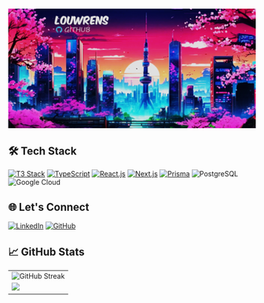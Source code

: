 ![Profile Banner](https://github.com/LouwrensSwart/LouwrensSwart/blob/develop/GH_Banner.jpg)

## 🛠 Tech Stack

[![T3 Stack](https://img.shields.io/badge/-T3%20Stack-blue?style=for-the-badge&logo=typescript&logoColor=white)](https://create.t3.gg/)
[![TypeScript](https://img.shields.io/badge/-typescript-3178C6?style=for-the-badge&logo=TypeScript&logoColor=white)](https://www.typescriptlang.org/)
[![React.js](https://img.shields.io/badge/-react-57C2DA?style=for-the-badge&logo=react&logoColor=white)](https://react.dev/)
[![Next.js](https://img.shields.io/badge/-Next.js-black?style=for-the-badge&logo=next.js)](https://nextjs.org/)
[![Prisma](https://img.shields.io/badge/-Prisma-2D3748?style=for-the-badge&logo=prisma&logoColor=white)](https://www.prisma.io/)
![PostgreSQL](https://img.shields.io/badge/-PostgreSQL-4169E1?style=for-the-badge&logo=postgresql&logoColor=white)
![Google Cloud](https://img.shields.io/badge/-Google%20Cloud-blue?style=for-the-badge&logo=google-cloud&logoColor=white)

## 🌐 Let's Connect

[![LinkedIn](https://img.shields.io/badge/-LinkedIn-blue?style=for-the-badge&logo=linkedin&logoColor=white)](https://www.linkedin.com/in/louwrens-swart-13982345/)
[![GitHub](https://img.shields.io/badge/-GitHub-333?style=for-the-badge&logo=github&logoColor=white)](https://github.com/LouwrensSwart/)

## 📈 GitHub Stats

<table align="center">
  <tr>
<!--     <td>
      <img width="100%" src="https://github-readme-stats.vercel.app/api?username=LouwrensSwart&show_icons=true&theme=dracula&hide_border=true" />
    </td> -->
    <td>
      <img width="100%" src="https://github-readme-streak-stats.herokuapp.com?user=LouwrensSwart&theme=dracula&hide_border=true" alt="GitHub Streak" />
    </td>
  </tr>
  <tr>
    <td>
      <img width="100%" src="https://github-readme-activity-graph.vercel.app/graph?username=LouwrensSwart&theme=rogue&area=true&hide_border=true" />
    </td>
  </tr>
</table>
